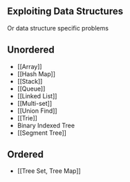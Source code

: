 ## Exploiting Data Structures
Or data structure specific problems
## Unordered
* [[Array]]
* [[Hash Map]]
* [[Stack]]
* [[Queue]]
* [[Linked List]]
* [[Multi-set]]
* [[Union Find]]
* [[Trie]]
* Binary Indexed Tree
* [[Segment Tree]]

## Ordered
* [[Tree Set, Tree Map]]
